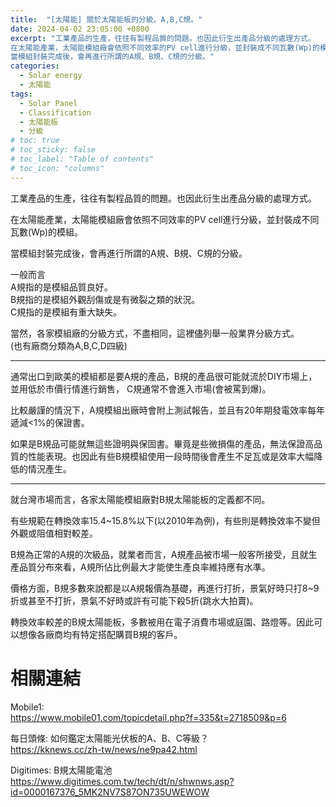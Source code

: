 ```yaml
---
title:  "[太陽能] 關於太陽能板的分級。A,B,C規。"
date: 2024-04-02 23:05:00 +0800
excerpt: "工業產品的生產，往往有製程品質的問題。也因此衍生出產品分級的處理方式。
在太陽能產業，太陽能模組廠會依照不同效率的PV cell進行分級，並封裝成不同瓦數(Wp)的模組。
當模組封裝完成後，會再進行所謂的A規、B規、C規的分級。"
categories: 
  - Solar energy
  - 太陽能
tags:
  - Solar Panel
  - Classification
  - 太陽能板
  - 分級
# toc: true
# toc_sticky: false
# toc_label: "Table of contents"
# toc_icon: "columns"
---
```


工業產品的生產，往往有製程品質的問題。也因此衍生出產品分級的處理方式。

在太陽能產業，太陽能模組廠會依照不同效率的PV cell進行分級，並封裝成不同瓦數(Wp)的模組。

當模組封裝完成後，會再進行所謂的A規、B規、C規的分級。

一般而言  
A規指的是模組品質良好。  
B規指的是模組外觀刮傷或是有微裂之類的狀況。  
C規指的是模組有重大缺失。  

當然，各家模組廠的分級方式，不盡相同，這裡儘列舉一般業界分級方式。  
(也有廠商分類為A,B,C,D四級)

-----

通常出口到歐美的模組都是要A規的產品，B規的產品很可能就流於DIY市場上，並用低於市價行情進行銷售，
C規通常不會進入市場(會被罵到爆)。

比較嚴謹的情況下，A規模組出廠時會附上測試報告，並且有20年期發電效率每年遞減<1%的保證書。

如果是B規品可能就無這些證明與保固書。畢竟是些微損傷的產品，無法保證高品質的性能表現。也因此有些B規模組使用一段時間後會產生不足瓦或是效率大幅降低的情況產生。

-----

就台灣市場而言，各家太陽能模組廠對B規太陽能板的定義都不同。

有些規範在轉換效率15.4~15.8%以下(以2010年為例)，有些則是轉換效率不變但外觀或阻值相對較差。

B規為正常的A規的次級品，就業者而言，A規產品被市場一般客所接受，且就生產品質分布來看，A規所佔比例最大才能使生產良率維持應有水準。

價格方面，B規多數來說都是以A規報價為基礎，再進行打折，景氣好時只打8~9折或甚至不打折，景氣不好時或許有可能下殺5折(跳水大拍賣)。

轉換效率較差的B規太陽能板，多數被用在電子消費市場或庭園、路燈等。因此可以想像各廠商均有特定搭配購買B規的客戶。

# 相關連結

Mobile1:  
<https://www.mobile01.com/topicdetail.php?f=335&t=2718509&p=6>

每日頭條: 如何鑑定太陽能光伏板的A、B、C等級？  
<https://kknews.cc/zh-tw/news/ne9pa42.html>

Digitimes: B規太陽能電池  
<https://www.digitimes.com.tw/tech/dt/n/shwnws.asp?id=0000167376_5MK2NV7S87ON735UWEWOW>
